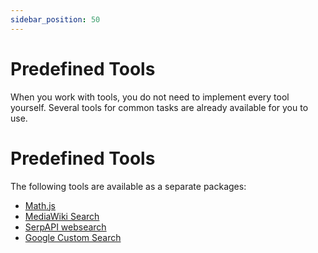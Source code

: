 ```yaml
---
sidebar_position: 50
---
```


# Predefined Tools

When you work with tools, you do not need to implement every tool yourself.
Several tools for common tasks are already available for you to use.

# Predefined Tools

The following tools are available as a separate packages:

- [Math.js](/guide/tools/predefined-tools/mathjs)
- [MediaWiki Search](/guide/tools/predefined-tools/mediawiki-search)
- [SerpAPI websearch](/guide/tools/predefined-tools/serpapi)
- [Google Custom Search](/guide/tools/predefined-tools/google-custom-search)
